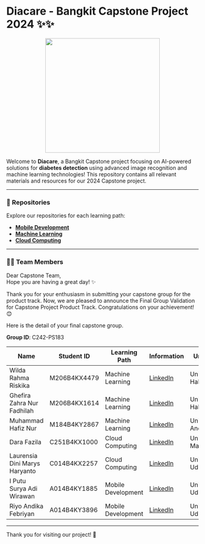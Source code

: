 # Diacare - Bangkit Capstone Project 2024 ✨✨

<p align="center">
  <img src="https://drive.google.com/uc?id=1ExuoNw8oiKwSE1ARNqMWDRPRn0jndd8f" width="300" />
</p>

Welcome to **Diacare**, a Bangkit Capstone project focusing on AI-powered solutions for **diabetes detection** using advanced image recognition and machine learning technologies! This repository contains all relevant materials and resources for our 2024 Capstone project.

---

### 📂 Repositories
Explore our repositories for each learning path:
- **[Mobile Development](https://github.com/wildarhmrskika/DiaCare_Bangkit_Capstone_2024_C242-PS183)**
- **[Machine Learning](https://github.com/wildarhmrskika/DiaCare_Bangkit_Capstone_2024_C242-PS183)**
- **[Cloud Computing](https://github.com/wildarhmrskika/DiaCare_Bangkit_Capstone_2024_C242-PS183)**

---

### 👩‍💻 Team Members

Dear Capstone Team,  
Hope you are having a great day! ✨

Thank you for your enthusiasm in submitting your capstone group for the product track. Now, we are pleased to announce the Final Group Validation for Capstone Project Product Track. Congratulations on your achievement! 😊

Here is the detail of your final capstone group.

**Group ID**: C242-PS183  

| Name                         | Student ID            | Learning Path      | Information                                  | University                |
|------------------------------|-----------------------|--------------------|-------------------------------------------|---------------------------|
| Wilda Rahma Riskika          | M206B4KX4479          | Machine Learning   | [LinkedIn](https://www.linkedin.com/in/wildarahmariskika/) | Universitas Halu Oleo     |
| Ghefira Zahra Nur Fadhilah   | M206B4KX1614          | Machine Learning   | [LinkedIn](https://www.linkedin.com/in/ghefirazahranurfadhilah/)| Universitas Halu Oleo     |
| Muhammad Hafiz Nur           | M184B4KY2867          | Machine Learning   | [LinkedIn](https://linkedin.com/in/hafiz) | Universitas Andalas       |
| Dara Fazila                  | C251B4KX1000          | Cloud Computing    | [LinkedIn](https://www.linkedin.com/in/dara-fazila-5a8154327/)  | Universitas Malikussaleh  |
| Laurensia Dini Marys Haryanto| C014B4KX2257          | Cloud Computing    | [LinkedIn](https://www.linkedin.com/in/laurensiadini)| Universitas Udayana   |
| I Putu Surya Adi Wirawan     | A014B4KY1885          | Mobile Development | [LinkedIn](https://linkedin.com/in/putu)  | Universitas Udayana       |
| Riyo Andika Febriyan         | A014B4KY3896          | Mobile Development | [LinkedIn](www.linkedin.com/in/riyo-andika-febriyan)  | Universitas Udayana       |

---

Thank you for visiting our project! 🚀
